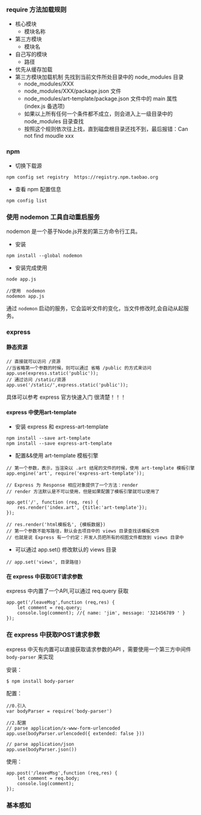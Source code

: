 ### require 方法加载规则

+ 核心模块
    - 模块名称
+ 第三方模块
    - 模块名
+ 自己写的模块
    - 路径
+ 优先从缓存加载
+ 第三方模块加载机制
     先找到当前文件所处目录中的 node_modules 目录
    - node_modules/XXX
    - node_modules/XXX/package.json 文件
    - node_modules/art-template/package.json 文件中的 main 属性  (index.js 备选项)
    - 如果以上所有任何一个条件都不成立，则会进入上一级目录中的 node_modules 目录查找
    - 按照这个规则依次往上找，直到磁盘根目录还找不到，最后报错：Can not find moudle xxx

### npm

+ 切换下载源

```
npm config set registry  https://registry.npm.taobao.org

```

+ 查看 npm 配置信息
```
npm config list
```

### 使用 nodemon 工具自动重启服务
 nodemon 是一个基于Node.js开发的第三方命令行工具。

+ 安装
```
npm install --global nodemon
```
+ 安装完成使用
```
node app.js

//使用  nodemon
nodemon app.js
```
通过 `nodemon` 启动的服务，它会监听文件的变化，当文件修改时,会自动从起服务。

### express

#### 静态资源

```
// 直接就可以访问 /资源
//当省略第一个参数的时候，则可以通过 省略 /public 的方式来访问
app.use(express.static('public'));
// 通过访问 /static/资源
app.use('/static/',express.static('public'));
```
具体可以参考 express 官方快速入门 很清楚！！！

#### express 中使用art-template
+ 安装 express 和 express-art-template
```
npm install --save art-template
npm install --save express-art-template
```
+ 配置&&使用 art-template 模板引擎
```
// 第一个参数，表示，当渲染以 .art 结尾的文件的时候，使用 art-template 模板引擎
app.engine('art', require('express-art-template'));

// Express 为 Response 相应对象提供了一个方法：render
// render 方法默认是不可以使用，但是如果配置了模板引擎就可以使用了

app.get('/', function (req, res) {
    res.render('index.art', {title:'art-template'});
});

// res.render('html模板名', {模板数据})
// 第一个参数不能写路径，默认会去项目中的 views 目录查找该模板文件
// 也就是说 Express 有一个约定：开发人员把所有的视图文件都放到 views 目录中

```
+ 可以通过 app.set() 修改默认的 views 目录
```
// app.set('views', 目录路径)
```

#### 在 express 中获取GET请求参数

express 中内置了一个API,可以通过 req.query 获取

```
app.get('/leaveMsg',function (req,res) {
    let comment = req.query;
    console.log(comment); //{ name: 'jim', message: '321456789 ' }
});
```

###  在 express 中获取POST请求参数

express 中灭有内置可以直接获取请求参数的API ，需要使用一个第三方中间件 `body-parser` 来实现

安装：
```
$ npm install body-parser
```
配置：
```
//0.引入
var bodyParser = require('body-parser')

//2.配置
// parse application/x-www-form-urlencoded
app.use(bodyParser.urlencoded({ extended: false }))

// parse application/json
app.use(bodyParser.json())
```
使用：
```
app.post('/leaveMsg',function (req,res) {
    let comment = req.body;
    console.log(comment);
});
```


### 基本感知